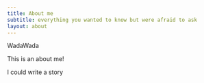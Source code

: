 ```yaml
---
title: About me
subtitle: everything you wanted to know but were afraid to ask
layout: about
---
```


WadaWada

This is an about me!

I could write a story